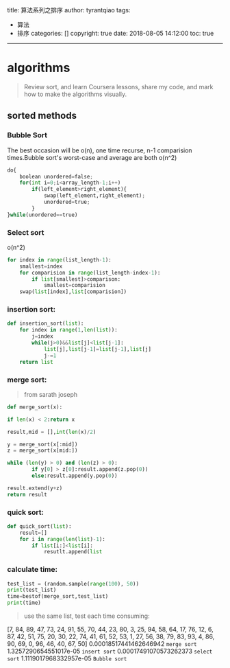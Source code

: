 title: 算法系列之排序
author: tyrantqiao
tags:
  - 算法
  - 排序
categories: []
copyright: true
date: 2018-08-05 14:12:00
toc: true
---

# algorithms

> Review sort, and learn Coursera lessons, share my code, and mark how to make the algorithms visually.

## sorted methods

### Bubble Sort

The best occasion will be o(n), one time recurse, n-1 comparision times.Bubble sort's worst-case and average are both o(n^2)

``` python
do{
    boolean unordered=false;
    for(int i=0;i<array_length-1;i++)
        if(left_element>right_element){
            swap(left_element,right_element);
            unordered=true;
        }
}while(unordered==true)
```

### Select sort

o(n^2)

``` python
for index in range(list_length-1):
    smallest=index
    for comparision in range(list_length-index-1):
        if list[smallest]>comparison:
            smallest=comparision
    swap(list[index],list[comparision])
```

### insertion sort:

``` python
def insertion_sort(list):
    for index in range(1,len(list)):
        j=index
        while(j>0)&&list[j]<list[j-1]:
            list[j],list[j-1]=list[j-1],list[j]
            j-=1
    return list
```

### merge sort:

> from sarath joseph

``` python
def merge_sort(x):

if len(x) < 2:return x

result,mid = [],int(len(x)/2)

y = merge_sort(x[:mid])
z = merge_sort(x[mid:])

while (len(y) > 0) and (len(z) > 0):
        if y[0] > z[0]:result.append(z.pop(0))   
        else:result.append(y.pop(0))

result.extend(y+z)
return result
```

### quick sort:

``` python
def quick_sort(list):
    result=[]
    for i in range(len(list)-1):
        if list[i:]<list[i]:
            resutlt.append(list        
```

### calculate time:

``` python
test_list = (random.sample(range(100), 50))
print(test_list)
time=bestof(merge_sort,test_list)
print(time)
```

> use the same list, test each time consuming:

[7, 84, 89, 47, 73, 24, 91, 55, 70, 44, 23, 80, 3, 25, 94, 58, 64, 17, 76, 12, 6, 87, 42, 51, 75, 20, 30, 22, 74, 41, 61, 52, 53, 1, 27, 56, 38, 79, 83, 93, 4, 86, 90, 69, 0, 96, 46, 40, 67, 50]
0.00018517441462646942 `merge sort`
1.3257290654551017e-05 `insert sort`
0.00017491070573262373 `select sort`
1.1119017968332957e-05 `Bubble sort`